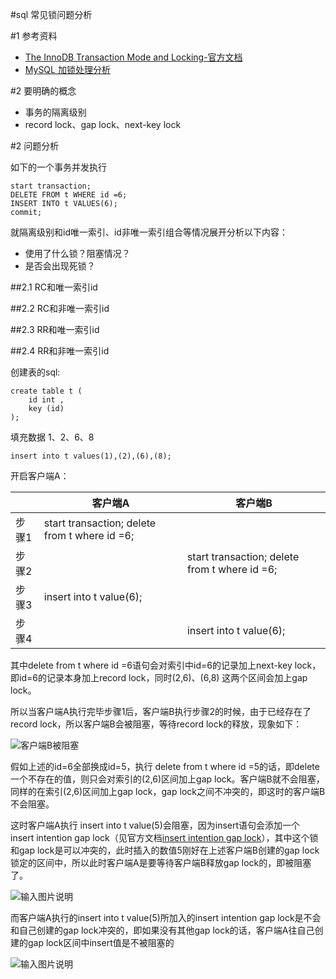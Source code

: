 #sql 常见锁问题分析

#1 参考资料

-	[The InnoDB Transaction Mode and Locking-官方文档](https://dev.mysql.com/doc/refman/5.7/en/innodb-transaction-model.html)
-	[MySQL 加锁处理分析](http://hedengcheng.com/?p=771#_Toc374698317)

#2 要明确的概念

-	事务的隔离级别
-	record lock、gap lock、next-key lock

#2 问题分析

如下的一个事务并发执行

	start transaction;
	DELETE FROM t WHERE id =6;
	INSERT INTO t VALUES(6);
	commit;

就隔离级别和id唯一索引、id非唯一索引组合等情况展开分析以下内容：

-	使用了什么锁？阻塞情况？
-	是否会出现死锁？

##2.1 RC和唯一索引id

##2.2 RC和非唯一索引id

##2.3 RR和唯一索引id



##2.4 RR和非唯一索引id

创建表的sql:

	create table t (
		id int ,
		key (id)
	);

填充数据 1、2、6、8

	insert into t values(1),(2),(6),(8);

开启客户端A：

<table>
<thead>
<tr>
  <th></th>
  <th>客户端A</th>
  <th>客户端B</th>
</tr>
</thead>
<tbody>
<tr>
  <td>步骤1</td>
  <td>
		start transaction;
		delete from t where id =6;
  </td>
  <td>
  </td>
</tr>
<tr>
  <td>步骤2</td>
  <td></td>
  <td>
		start transaction;
		delete from t where id =6;
  </td>
</tr>
<tr>
  <td>步骤3</td>
  <td>
		insert into t value(6);
  </td>
  <td>
  </td>
</tr>
<tr>
  <td>步骤4</td>
  <td>
  </td>
  <td>
		insert into t value(6);
  </td>
</tr>
</tbody>
</table>

其中delete from t where id =6语句会对索引中id=6的记录加上next-key lock，即id=6的记录本身加上record lock，同时(2,6)、(6,8) 这两个区间会加上gap lock。

所以当客户端A执行完毕步骤1后，客户端B执行步骤2的时候，由于已经存在了record lock，所以客户端B会被阻塞，等待record lock的释放，现象如下：

![客户端B被阻塞](https://static.oschina.net/uploads/img/201602/27223803_kG5N.png "客户端B被阻塞")

假如上述的id=6全部换成id=5，执行 delete from t where id =5的话，即delete 一个不存在的值，则只会对索引的(2,6)区间加上gap lock。客户端B就不会阻塞，同样的在索引(2,6)区间加上gap lock，gap lock之间不冲突的，即这时的客户端B不会阻塞。

这时客户端A执行 insert into t value(5)会阻塞，因为insert语句会添加一个 insert intention gap lock（见官方文档[insert intention gap lock](https://dev.mysql.com/doc/refman/5.7/en/innodb-record-level-locks.html)），其中这个锁和gap lock是可以冲突的，此时插入的数值5刚好在上述客户端B创建的gap lock锁定的区间中，所以此时客户端A是要等待客户端B释放gap lock的，即被阻塞了。

![输入图片说明](https://static.oschina.net/uploads/img/201602/27230922_oK1S.png "在这里输入图片标题")


而客户端A执行的insert into t value(5)所加入的insert intention gap lock是不会和自己创建的gap lock冲突的，即如果没有其他gap lock的话，客户端A往自己创建的gap lock区间中insert值是不被阻塞的

![输入图片说明](https://static.oschina.net/uploads/img/201602/27231211_dvkd.png "在这里输入图片标题")


